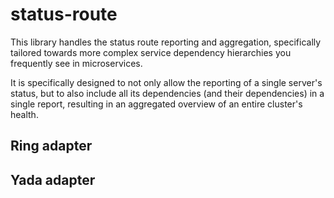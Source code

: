 # status-route

This library handles the status route reporting and aggregation, specifically 
tailored towards more complex service dependency hierarchies you frequently see
in microservices. 

It is specifically designed to not only allow the reporting of a single server's
status, but to also include all its dependencies (and their dependencies) in a
single report, resulting in an aggregated overview of an entire cluster's health.

## Ring adapter

## Yada adapter
